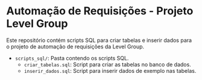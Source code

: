# Automação de Requisições - Projeto Level Group

Este repositório contém scripts SQL para criar tabelas e inserir dados para o projeto de automação de requisições da Level Group.

- `scripts_sql/`: Pasta contendo os scripts SQL.
  - `criar_tabelas.sql`: Script para criar as tabelas no banco de dados.
  - `inserir_dados.sql`: Script para inserir dados de exemplo nas tabelas.
